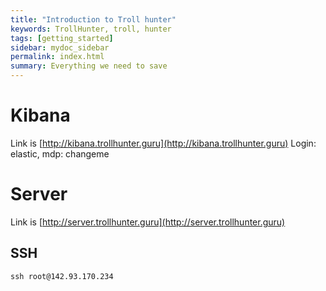 ```yaml
---
title: "Introduction to Troll hunter"
keywords: TrollHunter, troll, hunter
tags: [getting_started]
sidebar: mydoc_sidebar
permalink: index.html
summary: Everything we need to save
---
```


# Kibana

Link is [http://kibana.trollhunter.guru](http://kibana.trollhunter.guru)
Login: elastic, mdp: changeme

# Server

Link is [http://server.trollhunter.guru](http://server.trollhunter.guru)

## SSH
`ssh root@142.93.170.234`
